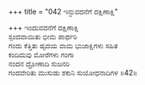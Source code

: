 +++
title = "042 ಇನ್ದುವದನೆಗೆ ದಕ್ಷಿಣಾಕ್ಷಿ"

+++
ಇಂದುವದನೆಗೆ ದಕ್ಷಿಣಾಕ್ಷಿ  
ಸ್ಪಂದವಾಯಿತು ಭೀಮ ಪಾರ್ಥರಿ  
ಗಂದು ಕೆತ್ತಿತು ಹೃದಯ ವಾಮ ಭುಜಾಕ್ಷಿಗಳು ಸಹಿತ  
ಕಂದಿದುವು ಮೋರೆಗಳು ಗಂಗಾ  
ನಂದನ ದ್ರೋಣಾದಿ ಸುಜನರಿ  
ಗಂದವೇರಿತು ಮುಸುಡು ಶಕುನಿ ಸುಯೋಧನಾದಿಗಳ    ॥42॥